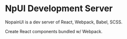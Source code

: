 # NpUI Development Server

NopainUI is a dev server of React, Webpack, Babel, SCSS.

Create React components bundled w/ Webpack.



